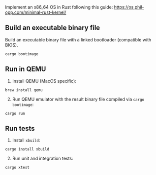 Implement an x86_64 OS in Rust following this guide: https://os.phil-opp.com/minimal-rust-kernel/

## Build an executable binary file

Build an executable binary file with a linked bootloader (compatible with BIOS).

```shell
cargo bootimage 
```

## Run in QEMU

1. Install QEMU (MacOS specific):

```shell
brew install qemu
```

2. Run QEMU emulator with the result binary file compiled via `cargo bootimage`:

```shell
cargo run
```

## Run tests

1. Install `xbuild`:

```shell
cargo install xbuild
```

2. Run unit and integration tests:

```shell
cargo xtest
```
